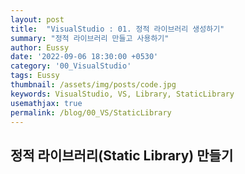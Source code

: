 ```yaml
---
layout: post
title:  "VisualStudio : 01. 정적 라이브러리 생성하기"
summary: "정적 라이브러리 만들고 사용하기"
author: Eussy
date: '2022-09-06 18:30:00 +0530'
category: '00_VisualStudio'
tags: Eussy
thumbnail: /assets/img/posts/code.jpg
keywords: VisualStudio, VS, Library, StaticLibrary
usemathjax: true
permalink: /blog/00_VS/StaticLibrary
---
```


## 정적 라이브러리(Static Library) 만들기

